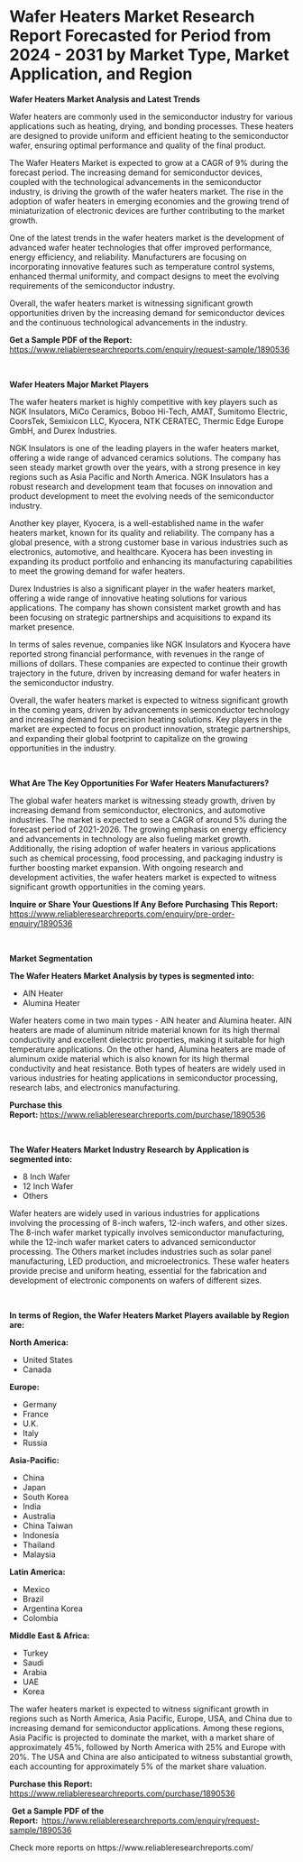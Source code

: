 <p><h1>Wafer Heaters Market Research Report Forecasted for Period from 2024 -  2031 by Market Type, Market Application, and Region</h1></p><p><strong>Wafer Heaters Market Analysis and Latest Trends</strong></p>
<p><p>Wafer heaters are commonly used in the semiconductor industry for various applications such as heating, drying, and bonding processes. These heaters are designed to provide uniform and efficient heating to the semiconductor wafer, ensuring optimal performance and quality of the final product.</p><p>The Wafer Heaters Market is expected to grow at a CAGR of 9% during the forecast period. The increasing demand for semiconductor devices, coupled with the technological advancements in the semiconductor industry, is driving the growth of the wafer heaters market. The rise in the adoption of wafer heaters in emerging economies and the growing trend of miniaturization of electronic devices are further contributing to the market growth.</p><p>One of the latest trends in the wafer heaters market is the development of advanced wafer heater technologies that offer improved performance, energy efficiency, and reliability. Manufacturers are focusing on incorporating innovative features such as temperature control systems, enhanced thermal uniformity, and compact designs to meet the evolving requirements of the semiconductor industry.</p><p>Overall, the wafer heaters market is witnessing significant growth opportunities driven by the increasing demand for semiconductor devices and the continuous technological advancements in the industry.</p></p>
<p><strong>Get a Sample PDF of the Report:&nbsp;</strong> <a href="https://www.reliableresearchreports.com/enquiry/request-sample/1890536">https://www.reliableresearchreports.com/enquiry/request-sample/1890536</a></p>
<p>&nbsp;</p>
<p><strong>Wafer Heaters Major Market Players</strong></p>
<p><p>The wafer heaters market is highly competitive with key players such as NGK Insulators, MiCo Ceramics, Boboo Hi-Tech, AMAT, Sumitomo Electric, CoorsTek, Semixicon LLC, Kyocera, NTK CERATEC, Thermic Edge Europe GmbH, and Durex Industries. </p><p>NGK Insulators is one of the leading players in the wafer heaters market, offering a wide range of advanced ceramics solutions. The company has seen steady market growth over the years, with a strong presence in key regions such as Asia Pacific and North America. NGK Insulators has a robust research and development team that focuses on innovation and product development to meet the evolving needs of the semiconductor industry.</p><p>Another key player, Kyocera, is a well-established name in the wafer heaters market, known for its quality and reliability. The company has a global presence, with a strong customer base in various industries such as electronics, automotive, and healthcare. Kyocera has been investing in expanding its product portfolio and enhancing its manufacturing capabilities to meet the growing demand for wafer heaters.</p><p>Durex Industries is also a significant player in the wafer heaters market, offering a wide range of innovative heating solutions for various applications. The company has shown consistent market growth and has been focusing on strategic partnerships and acquisitions to expand its market presence.</p><p>In terms of sales revenue, companies like NGK Insulators and Kyocera have reported strong financial performance, with revenues in the range of millions of dollars. These companies are expected to continue their growth trajectory in the future, driven by increasing demand for wafer heaters in the semiconductor industry.</p><p>Overall, the wafer heaters market is expected to witness significant growth in the coming years, driven by advancements in semiconductor technology and increasing demand for precision heating solutions. Key players in the market are expected to focus on product innovation, strategic partnerships, and expanding their global footprint to capitalize on the growing opportunities in the industry.</p></p>
<p>&nbsp;</p>
<p><strong>What Are The Key Opportunities For Wafer Heaters Manufacturers?</strong></p>
<p><p>The global wafer heaters market is witnessing steady growth, driven by increasing demand from semiconductor, electronics, and automotive industries. The market is expected to see a CAGR of around 5% during the forecast period of 2021-2026. The growing emphasis on energy efficiency and advancements in technology are also fueling market growth. Additionally, the rising adoption of wafer heaters in various applications such as chemical processing, food processing, and packaging industry is further boosting market expansion. With ongoing research and development activities, the wafer heaters market is expected to witness significant growth opportunities in the coming years.</p></p>
<p><strong>Inquire or Share Your Questions If Any Before Purchasing This Report:</strong> <a href="https://www.reliableresearchreports.com/enquiry/pre-order-enquiry/1890536">https://www.reliableresearchreports.com/enquiry/pre-order-enquiry/1890536</a></p>
<p>&nbsp;</p>
<p><strong>Market Segmentation</strong></p>
<p><strong>The Wafer Heaters Market Analysis by types is segmented into:</strong></p>
<p><ul><li>AlN Heater</li><li>Alumina Heater</li></ul></p>
<p><p>Wafer heaters come in two main types - AlN heater and Alumina heater. AlN heaters are made of aluminum nitride material known for its high thermal conductivity and excellent dielectric properties, making it suitable for high temperature applications. On the other hand, Alumina heaters are made of aluminum oxide material which is also known for its high thermal conductivity and heat resistance. Both types of heaters are widely used in various industries for heating applications in semiconductor processing, research labs, and electronics manufacturing.</p></p>
<p><strong>Purchase this Report:&nbsp;</strong><a href="https://www.reliableresearchreports.com/purchase/1890536">https://www.reliableresearchreports.com/purchase/1890536</a></p>
<p>&nbsp;</p>
<p><strong>The Wafer Heaters Market Industry Research by Application is segmented into:</strong></p>
<p><ul><li>8 Inch Wafer</li><li>12 Inch Wafer</li><li>Others</li></ul></p>
<p><p>Wafer heaters are widely used in various industries for applications involving the processing of 8-inch wafers, 12-inch wafers, and other sizes. The 8-inch wafer market typically involves semiconductor manufacturing, while the 12-inch wafer market caters to advanced semiconductor processing. The Others market includes industries such as solar panel manufacturing, LED production, and microelectronics. These wafer heaters provide precise and uniform heating, essential for the fabrication and development of electronic components on wafers of different sizes.</p></p>
<p>&nbsp;</p>
<p><strong>In terms of Region, the Wafer Heaters Market Players available by Region are:</strong></p>
<p>
    <p> <strong> North America: </strong>
        <ul>
            <li>United States</li>
            <li>Canada</li>
        </ul>
        </p> 
    <p> <strong> Europe: </strong>
        <ul>
            <li>Germany</li>
            <li>France</li>
            <li>U.K.</li>
            <li>Italy</li>
            <li>Russia</li>
        </ul>
        </p> 
    <p> <strong> Asia-Pacific: </strong>
        <ul>
            <li>China</li>
            <li>Japan</li>
            <li>South Korea</li>
            <li>India</li>
            <li>Australia</li>
            <li>China Taiwan</li>
            <li>Indonesia</li>
            <li>Thailand</li>
            <li>Malaysia</li>
        </ul>
        </p> 
    <p> <strong> Latin America: </strong>
        <ul>
            <li>Mexico</li>
            <li>Brazil</li>
            <li>Argentina Korea</li>
            <li>Colombia</li>
        </ul>
        </p> 
    <p> <strong> Middle East & Africa: </strong>
        <ul>
            <li>Turkey</li>
            <li>Saudi</li>
            <li>Arabia</li>
            <li>UAE</li>
            <li>Korea</li>
        </ul>
    </p>
    </p>
<p><p>The wafer heaters market is expected to witness significant growth in regions such as North America, Asia Pacific, Europe, USA, and China due to increasing demand for semiconductor applications. Among these regions, Asia Pacific is projected to dominate the market, with a market share of approximately 45%, followed by North America with 25% and Europe with 20%. The USA and China are also anticipated to witness substantial growth, each accounting for approximately 5% of the market share valuation.</p></p>
<p><strong>Purchase this Report: </strong><a href="https://www.reliableresearchreports.com/purchase/1890536">https://www.reliableresearchreports.com/purchase/1890536</a></p>
<p>&nbsp;<strong>Get a Sample PDF of the Report:&nbsp;&nbsp;</strong><a href="https://www.reliableresearchreports.com/enquiry/request-sample/1890536">https://www.reliableresearchreports.com/enquiry/request-sample/1890536</a></p>
<p><strong></strong></p>
<p>Check more reports on https://www.reliableresearchreports.com/</p>
